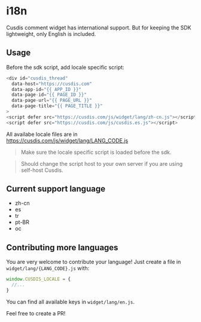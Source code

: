 # i18n

Cusdis comment widget has international support. But for keeping the SDK lightweight, only English is included.

## Usage

Before the sdk script, add locale specific script:

```js
<div id="cusdis_thread"
  data-host="https://cusdis.com"
  data-app-id="{{ APP_ID }}"
  data-page-id="{{ PAGE_ID }}"
  data-page-url="{{ PAGE_URL }}"
  data-page-title="{{ PAGE_TITLE }}"
>
<script defer src="https://cusdis.com/js/widget/lang/zh-cn.js"></script>
<script defer src="https://cusdis.com/js/cusdis.es.js"></script>
```

All availabe locale files are in https://cusdis.com/js/widget/lang/LANG_CODE.js

> Make sure the locale specific script is loaded before the sdk.

> Should change the script host to your own server if you are using self-host Cusdis.

## Current support language

- zh-cn
- es
- tr
- pt-BR
- oc

## Contributing more languages

You are very welcome to contribute your language! Just create a file in `widget/lang/{LANG_CODE}.js` with:

```js
window.CUSDIS_LOCALE = {
  //...
}
```

You can find all available keys in `widget/lang/en.js`.

Feel free to create a PR!
